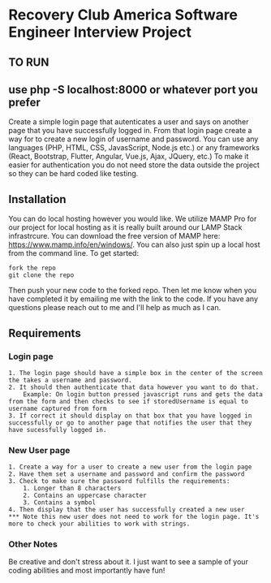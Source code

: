 # Recovery Club America Software Engineer Interview Project

## TO RUN
use php -S localhost:8000 or whatever port you prefer
---

Create a simple login page that autenticates a user and says on another page that you have successfully logged in. From that login page create a way for to create a new login of username and password. You can use any languages (PHP, HTML, CSS, JavasScript, Node.js etc.) or any frameworks (React, Bootstrap, Flutter, Angular, Vue.js, Ajax, JQuery, etc.) To make it easier for authentication you do not need store the data outside the project so they can be hard coded like testing.

## Installation
You can do local hosting however you would like. We utilize MAMP Pro for our project for local hosting as it is really built around our LAMP Stack infrastrcure. You can download the free version of MAMP here: https://www.mamp.info/en/windows/. You can also just spin up a local host from the command line. To get started:

```
fork the repo
git clone the repo
```

Then push your new code to the forked repo. Then let me know when you have completed it by emailing me with the link to the code.
If you have any questions please reach out to me and I'll help as much as I can.

## Requirements
### Login page
    1. The login page should have a simple box in the center of the screen the takes a username and password.
    2. It should then authenticate that data however you want to do that.
        Example: On login button pressed javascript runs and gets the data from the form and then checks to see if storedUsername is equal to username captured from form
    3. If correct it should display on that box that you have logged in successfully or go to another page that notifies the user that they have sucessfully logged in.

### New User page
    1. Create a way for a user to create a new user from the login page
    2. Have them set a username and password and confirm the password
    3. Check to make sure the password fulfills the requirements:
        1. Longer than 8 characters
        2. Contains an uppercase character
        3. Contains a symbol
    4. Then display that the user has successfully created a new user
    *** Note this new user does not need to work for the login page. It's more to check your abilities to work with strings.

### Other Notes
Be creative and don't stress about it. I just want to see a sample of your coding abilities and most importantly have fun!



